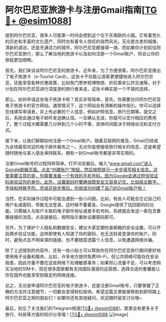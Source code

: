 # 阿尔巴尼亚旅游卡与注册Gmail指南[[TG💪+ @esim1088](https://t.me/s/esim1088)]

提到阿尔巴尼亚，很多人可能第一时间会想到这个位于东南欧的小国。它有着悠久的历史和丰富的文化遗产，同时也有着令人惊叹的自然风光。无论是古老的城堡、清新的湖泊，还是充满活力的城市，阿尔巴尼亚都值得一游。而如果你计划前往阿尔巴尼亚旅行，那么了解当地的旅游卡以及如何注册一个Gmail账户，将会让你的旅程更加顺畅。

首先，我们来谈谈阿尔巴尼亚的旅游卡。近年来，为了方便游客，阿尔巴尼亚推出了电子旅游卡（e-Tourist Card）。这张卡不仅能让游客更便捷地进入阿尔巴尼亚，还能享受各种优惠政策，比如免门票参观博物馆、折扣乘坐公共交通等。对于计划在阿尔巴尼亚进行深度游的旅行者来说，这张卡确实是一个不错的选择。

那么，如何申请这张电子旅游卡呢？其实非常简单。首先，你需要访问阿尔巴尼亚电子旅游卡的官方网站。通常情况下，这个网站会有清晰的操作指引。你可以选择在线填写申请表，并上传必要的个人信息，例如护照信息、旅行日期等。提交之后，系统会通过电子邮件发送确认信。一旦确认无误，你就可以支付相应的费用了。整个过程大概需要几分钟到几个小时不等，具体时间取决于网络状况和支付方式。

接下来，让我们聊聊如何注册一个Gmail账户。随着互联网的普及，Gmail已经成为全球最受欢迎的电子邮件服务之一。无论你是想接收旅行相关的信息，还是希望随时随地与家人朋友保持联系，拥有一封Gmail账号都是非常实用的。

注册Gmail账号的过程同样简单。打开浏览器后，输入“www.gmail.com”进入Google邮箱页面。点击“创建账户”按钮，然后按照提示一步步填写相关信息。这里需要注意的是，你需要准备一个有效的手机号码，因为Google会通过短信验证码来验证你的身份。此外，设置密码时要确保既安全又容易记住，比如结合数字、字母和特殊字符。完成这些步骤后，你就成功创建了自己的Gmail账户啦！

当然，在实际操作过程中可能会遇到一些小问题。比如，有些人可能会忘记自己的用户名或密码，导致无法登录。这时候不要着急，Google提供了找回密码的功能。只需输入与账户关联的电子邮件地址或者手机号码，系统就会发送一条包含重置链接的消息。点击链接后，按照指示重新设置密码即可。

另外，为了保护个人隐私和数据安全，建议大家定期检查邮箱的安全设置。可以开启两步验证功能，这样即使有人知道了你的密码，也无法轻易登录你的账户。同时，避免点击不明来源的链接，也不要随意透露个人信息，以免遭遇网络诈骗。

除了上述提到的内容外，还有一些小贴士可以帮助你在阿尔巴尼亚旅行期间更好地使用电子设备和服务。比如，许多地方提供免费Wi-Fi，但公共网络可能存在安全隐患，因此尽量不要在这些网络下处理敏感事务；如果担心流量不足，可以考虑购买当地的SIM卡，现在很多国家都有支持国际漫游的运营商，选择合适的套餐能让你在国外也能享受到稳定的网络连接。

总之，无论是申请阿尔巴尼亚的电子旅游卡，还是注册Gmail账号，只要掌握了正确的方法并注意细节，一切都会变得轻松愉快。希望这篇文章能够帮助到即将踏上阿尔巴尼亚之旅的朋友们！如果你还有其他疑问，欢迎随时留言讨论哦~

最后，别忘了关注我们的Telegram频道[[TG💪+ @esim1088](https://t.me/s/esim1088)]，那里会有更多关于旅行、科技等方面的知识分享哦！[[TG💪+ @esim1088](https://t.me/s/esim1088) ![Image](https://i.postimg.cc/4NQfJmqS/Snipaste-2025-05-13-00-14-12.png)]